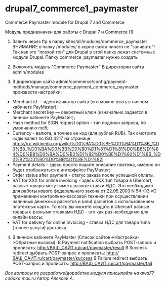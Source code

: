 # drupal7_commerce1_paymaster

Commerce Paymaster module for Drupal 7 and Commerce

Модуль предназначен для работы с Drupal 7 и Commerce (1)

1. Залить через ftp в папку sites/all/modules/commerce_paymaster
ВНИМАНИЕ в папку /modules/ в корне сайта ничего не "заливать"! Так как это "плохой тон" для Drupal в этой папке лежат системные модули Drupal. 
Папку commerce_paymaster нужно создать

2. Включить модуль "Commerce Paymaster" В директории сайта admin/modules
3. В директории сайта admin/commerce/config/payment-methods/manage/commerce_payment_commerce_paymaster произвести настройки:
- Merchant id — идентификатор сайта (его можно взять в личном кабинете PayMaster);
- Merchant secret key — секретный ключ (изначально задается в личном кабинете PayMaster);
- Hash method for SIGN request option - тип подписи запроса, по умолчанию md5;
- Currency - валюта, а точнее ее код (для рублей RUB). Так смотрите коды валют по ISO 4217 на странице https://ru.wikipedia.org/wiki/%D0%9A%D0%BE%D0%B4%D1%8B_%D0%B8_%D0%BA%D0%BB%D0%B0%D1%81%D1%81%D0%B8%D1%84%D0%B8%D0%BA%D0%B0%D1%82%D0%BE%D1%80%D1%8B_%D0%B2%D0%B0%D0%BB%D1%8E%D1%82;
- Payment details - здесь просто пишите описание платежа, именно он будет отображаться в интерфейсе PayMaster;
- Order status after payment - статус заказа после успешной оплаты, 
- VAT for XXX for online invoicing - здесь XXX тип товара в Ubercart, разные товары могут иметь разные ставки НДС. Это необходимо для работы нового федерального закона от 22.05.2003 N 54-ФЗ «О применении контрольно-кассовой техники при осуществлении наличных денежных расчетов и (или) расчетов с использованием платежных карт». То есть вы можете создать в Ubercart разные товары с разными ставками НДС - это как раз необходимо для онлайн кассы;
- VAT for delivery for online invoicing - ставка НДС для товара типа (точнее услуги) доставка.
4. В личном кабинете PayMaster (Список сайтов->Настройки->Обратные вызовы):
В Payment notification выбрать POST-запрос и прописать: http://ВАШ_САЙТ.ru/cart/paymaster/result
В Success redirect выбрать POST-запрос и прописать: http://ВАШ_САЙТ.ru/cart/paymaster/success
В Failure redirect выбрать POST-запрос и прописать: http://ВАШ_САЙТ.ru/cart/paymaster/fail
 

_Все вопросы по разработке/доработке модуля присылайте на awa77 собака mail.ru
Автор Алексей А._ 